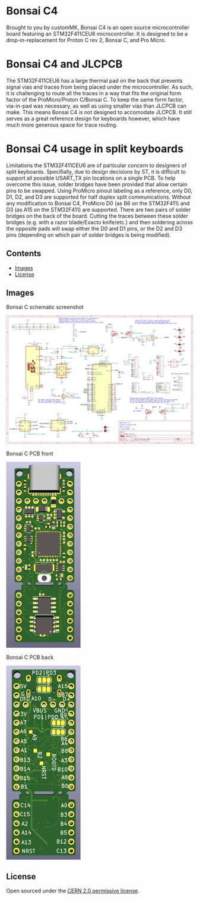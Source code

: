 # Bonsai C4

Brought to you by customMK, Bonsai C4 is an open source microcontroller board featuring an STM32F411CEU6 microcontroller. It is designed to be a drop-in-replacement for Proton C rev 2, Bonsai C, and Pro Micro. 

# Bonsai C4 and JLCPCB

The STM32F411CEU6 has a large thermal pad on the back that prevents signal vias and traces from being placed under the microcontroller. As such, it is challenging to route all the traces in a way that fits the original form factor of the ProMicro/Proton C/Bonsai C. To keep the same form factor, via-in-pad was necessary, as well as using smaller vias than JLCPCB can make. This means Bonsai C4 is not designed to accomodate JLCPCB. It still serves as a great reference design for keyboards however, which have much more generous space for trace routing.

# Bonsai C4 usage in split keyboards

Limitations the STM32F411CEU6 are of particular concern to designers of split keyboards. Specifially, due to design decisions by ST, it is difficult to support all possible USART_TX pin locations on a single PCB. To help overcome this issue, solder bridges have been provided that allow certain pins to be swapped. Using ProMicro pinout labeling as a reference, only D0, D1, D2, and D3 are supported for half duplex split communications. Without any modification to Bonsai C4, ProMicro D0 (as B6 on the STM32F411) and D3 (as A15 on the STM32F411) are supported. There are two pairs of solder bridges on the back of the board. Cutting the traces between these solder bridges (e.g. with a razor blade/Exacto knife/etc.) and then soldering across the opposite pads will swap either the D0 and D1 pins, or the D2 and D3 pins (depending on which pair of solder bridges is being modified).

## Contents

- [Images](#images)
- [License](#license)


## Images

Bonsai C schematic screenshot

<img width="890" alt="Bonsai C schematic" src="https://raw.githubusercontent.com/customMK/Bonsai-C/main/C4/img/Bonsai%20C4%20schematic.png">

Bonsai C PCB front

<img width="200" alt="Bonsai C front" src="https://raw.githubusercontent.com/customMK/Bonsai-C/main/C4/img/Bonsai%20C4%20front.png">

Bonsai C PCB back

<img width="200" alt="Bonsai C back" src="https://raw.githubusercontent.com/customMK/Bonsai-C/main/C4/img/Bonsai%20C4%20back.png">


## License

Open sourced under the [CERN 2.0 permissive license](LICENSE.md).
